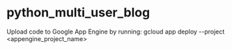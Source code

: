 # python_multi_user_blog

Upload code to Google App Engine by running:
gcloud app deploy --project <appengine_project_name>
